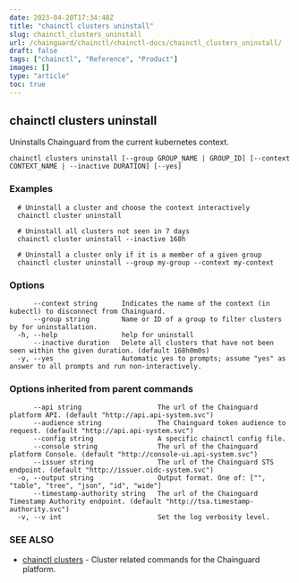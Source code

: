 ```yaml
---
date: 2023-04-20T17:34:48Z
title: "chainctl clusters uninstall"
slug: chainctl_clusters_uninstall
url: /chainguard/chainctl/chainctl-docs/chainctl_clusters_uninstall/
draft: false
tags: ["chainctl", "Reference", "Product"]
images: []
type: "article"
toc: true
---
```

## chainctl clusters uninstall

Uninstalls Chainguard from the current kubernetes context.

```
chainctl clusters uninstall [--group GROUP_NAME | GROUP_ID] [--context CONTEXT_NAME | --inactive DURATION] [--yes]
```

### Examples

```
  # Uninstall a cluster and choose the context interactively
  chainctl cluster uninstall
  
  # Uninstall all clusters not seen in 7 days
  chainctl cluster uninstall --inactive 168h
  
  # Uninstall a cluster only if it is a member of a given group
  chainctl cluster uninstall --group my-group --context my-context
```

### Options

```
      --context string      Indicates the name of the context (in kubectl) to disconnect from Chainguard.
      --group string        Name or ID of a group to filter clusters by for uninstallation.
  -h, --help                help for uninstall
      --inactive duration   Delete all clusters that have not been seen within the given duration. (default 168h0m0s)
  -y, --yes                 Automatic yes to prompts; assume "yes" as answer to all prompts and run non-interactively.
```

### Options inherited from parent commands

```
      --api string                   The url of the Chainguard platform API. (default "http://api.api-system.svc")
      --audience string              The Chainguard token audience to request. (default "http://api.api-system.svc")
      --config string                A specific chainctl config file.
      --console string               The url of the Chainguard platform Console. (default "http://console-ui.api-system.svc")
      --issuer string                The url of the Chainguard STS endpoint. (default "http://issuer.oidc-system.svc")
  -o, --output string                Output format. One of: ["", "table", "tree", "json", "id", "wide"]
      --timestamp-authority string   The url of the Chainguard Timestamp Authority endpoint. (default "http://tsa.timestamp-authority.svc")
  -v, --v int                        Set the log verbosity level.
```

### SEE ALSO

* [chainctl clusters](/chainguard/chainctl/chainctl-docs/chainctl_clusters/)	 - Cluster related commands for the Chainguard platform.

